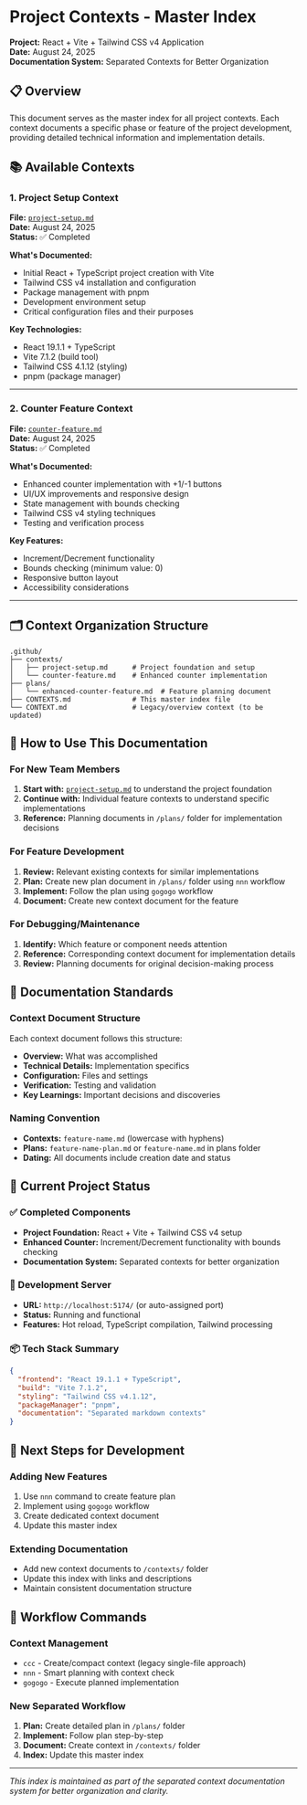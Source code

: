 # Project Contexts - Master Index

**Project:** React + Vite + Tailwind CSS v4 Application  
**Date:** August 24, 2025  
**Documentation System:** Separated Contexts for Better Organization

## 📋 Overview

This document serves as the master index for all project contexts. Each context documents a specific phase or feature of the project development, providing detailed technical information and implementation details.

## 📚 Available Contexts

### 1. Project Setup Context
**File:** [`project-setup.md`](./contexts/project-setup.md)  
**Date:** August 24, 2025  
**Status:** ✅ Completed

**What's Documented:**
- Initial React + TypeScript project creation with Vite
- Tailwind CSS v4 installation and configuration
- Package management with pnpm
- Development environment setup
- Critical configuration files and their purposes

**Key Technologies:**
- React 19.1.1 + TypeScript
- Vite 7.1.2 (build tool)
- Tailwind CSS 4.1.12 (styling)
- pnpm (package manager)

---

### 2. Counter Feature Context
**File:** [`counter-feature.md`](./contexts/counter-feature.md)  
**Date:** August 24, 2025  
**Status:** ✅ Completed

**What's Documented:**
- Enhanced counter implementation with +1/-1 buttons
- UI/UX improvements and responsive design
- State management with bounds checking
- Tailwind CSS v4 styling techniques
- Testing and verification process

**Key Features:**
- Increment/Decrement functionality
- Bounds checking (minimum value: 0)
- Responsive button layout
- Accessibility considerations

---

## 🗂️ Context Organization Structure

```
.github/
├── contexts/
│   ├── project-setup.md      # Project foundation and setup
│   └── counter-feature.md    # Enhanced counter implementation
├── plans/
│   └── enhanced-counter-feature.md  # Feature planning document
├── CONTEXTS.md               # This master index file
└── CONTEXT.md                # Legacy/overview context (to be updated)
```

## 🎯 How to Use This Documentation

### For New Team Members
1. **Start with:** [`project-setup.md`](./contexts/project-setup.md) to understand the project foundation
2. **Continue with:** Individual feature contexts to understand specific implementations
3. **Reference:** Planning documents in `/plans/` folder for implementation decisions

### For Feature Development
1. **Review:** Relevant existing contexts for similar implementations
2. **Plan:** Create new plan document in `/plans/` folder using `nnn` workflow
3. **Implement:** Follow the plan using `gogogo` workflow
4. **Document:** Create new context document for the feature

### For Debugging/Maintenance
1. **Identify:** Which feature or component needs attention
2. **Reference:** Corresponding context document for implementation details
3. **Review:** Planning documents for original decision-making process

## 📖 Documentation Standards

### Context Document Structure
Each context document follows this structure:
- **Overview:** What was accomplished
- **Technical Details:** Implementation specifics
- **Configuration:** Files and settings
- **Verification:** Testing and validation
- **Key Learnings:** Important decisions and discoveries

### Naming Convention
- **Contexts:** `feature-name.md` (lowercase with hyphens)
- **Plans:** `feature-name-plan.md` or `feature-name.md` in plans folder
- **Dating:** All documents include creation date and status

## 🔧 Current Project Status

### ✅ Completed Components
- **Project Foundation:** React + Vite + Tailwind CSS v4 setup
- **Enhanced Counter:** Increment/Decrement functionality with bounds checking
- **Documentation System:** Separated contexts for better organization

### 🚀 Development Server
- **URL:** `http://localhost:5174/` (or auto-assigned port)
- **Status:** Running and functional
- **Features:** Hot reload, TypeScript compilation, Tailwind processing

### 📦 Tech Stack Summary
```json
{
  "frontend": "React 19.1.1 + TypeScript",
  "build": "Vite 7.1.2",
  "styling": "Tailwind CSS v4.1.12",
  "packageManager": "pnpm",
  "documentation": "Separated markdown contexts"
}
```

## 🎯 Next Steps for Development

### Adding New Features
1. Use `nnn` command to create feature plan
2. Implement using `gogogo` workflow
3. Create dedicated context document
4. Update this master index

### Extending Documentation
- Add new context documents to `/contexts/` folder
- Update this index with links and descriptions
- Maintain consistent documentation structure

## 📝 Workflow Commands

### Context Management
- `ccc` - Create/compact context (legacy single-file approach)
- `nnn` - Smart planning with context check
- `gogogo` - Execute planned implementation

### New Separated Workflow
1. **Plan:** Create detailed plan in `/plans/` folder
2. **Implement:** Follow plan step-by-step
3. **Document:** Create context in `/contexts/` folder
4. **Index:** Update this master index

---

*This index is maintained as part of the separated context documentation system for better organization and clarity.*